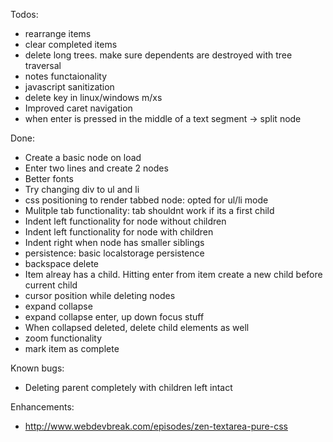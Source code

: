 Todos:
- rearrange items
- clear completed items
- delete long trees. make sure dependents are destroyed with tree traversal
- notes functaionality
- javascript sanitization
- delete key in linux/windows m/xs
- Improved caret navigation
- when enter is pressed in the middle of a text segment -> split node

Done:
- Create a basic node on load
- Enter two lines and create 2 nodes
- Better fonts
- Try changing div to ul and li
- css positioning to render tabbed node: opted for ul/li mode
- Mulitple tab functionality: tab shouldnt work if its a first child
- Indent left functionality for node without children
- Indent left functionality for node with children
- Indent right when node has smaller siblings
- persistence: basic localstorage persistence
- backspace delete
- Item alreay has a child. Hitting enter from item create a new child before current child
- cursor position while deleting nodes
- expand collapse
- expand collapse enter, up down focus stuff
- When collapsed deleted, delete child elements as well
- zoom functionality
- mark item as complete

Known bugs:
- Deleting parent completely with children left intact

Enhancements:
- http://www.webdevbreak.com/episodes/zen-textarea-pure-css
